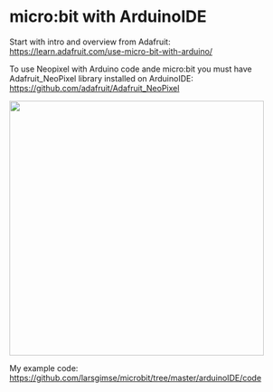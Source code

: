 # micro:bit with ArduinoIDE

Start with intro and overview from Adafruit:<br>
https://learn.adafruit.com/use-micro-bit-with-arduino/<br>

To use Neopixel with Arduino code ande micro:bit you must have Adafruit_NeoPixel library installed on ArduinoIDE:<br>
https://github.com/adafruit/Adafruit_NeoPixel

<img src="https://github.com/larsgimse/microbit/blob/master/arduinoIDE/microbit_arduinoIDE.JPG" width="450"><br>

My example code: https://github.com/larsgimse/microbit/tree/master/arduinoIDE/code



